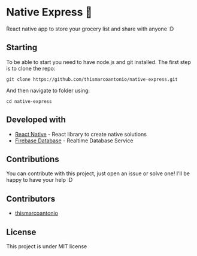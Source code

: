 # Native Express 🎉
React native app to store your grocery list and share with anyone :D

## Starting
To be able to start you need to have node.js and git installed. The first step is to clone the repo:
```
git clone https://github.com/thismarcoantonio/native-express.git
```

And then navigate to folder using:
```
cd native-express
```

## Developed with
+ [React Native](https://facebook.github.io/react-native/) - React library to create native solutions
+ [Firebase Database](https://firebase.google.com/) - Realtime Database Service

## Contributions
You can contribute with this project, just open an issue or solve one! I'll be happy to have your help :D

## Contributors
+ [thismarcoantonio](https://github.com/thismarcoantonio)

## License
This project is under MIT license
